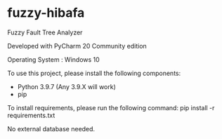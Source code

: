 # fuzzy-hibafa
Fuzzy  Fault Tree Analyzer

Developed with PyCharm 20 Community edition

Operating System : Windows 10

To use this project, please install the following components:
 - Python 3.9.7 (Any 3.9.X will work)
 - pip

To install requirements, please run the following command:
pip install -r requirements.txt

No external database needed.